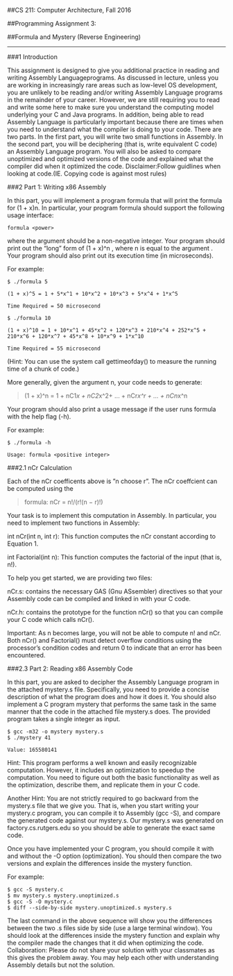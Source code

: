 ##CS 211: Computer Architecture, Fall 2016

##Programming Assignment 3:

##Formula and Mystery (Reverse Engineering)

----

###1 Introduction 

This assignment is designed to give you additional practice in reading and writing Assembly Languageprograms. As discussed in lecture, unless you are working in increasingly rare areas such as low-level OS development, you are unlikely to be reading and/or writing Assembly Language programs in the remainder of your career. However, we are still requiring you to read and write some here to make sure you understand the computing model underlying your C and Java programs. In addition, being able to read Assembly Language is particularly important because there are times when you need to understand what the compiler is doing to your code. There are two parts. In the first part, you will write two small functions in Assembly. In the second part, you will be deciphering (that is, write equivalent C code) an Assembly Language program. You will also be asked to compare unoptimized and optimized versions of the code and explained what the compiler did when it optimized the code. Disclaimer:Follow guidlines when looking at code.(IE. Copying code is against most rules)

###2 Part 1: Writing x86 Assembly

In this part, you will implement a program formula that will print the formula for (1 + x)n. In particular, your program formula should support the following usage interface:
```
formula <power>
```
where the argument <power> should be a non-negative integer. Your program should print out the “long” form of (1 + x)^n , where n is equal to the argument <power>. Your program should also print out its execution time (in microseconds).

For example:
```
$ ./formula 5

(1 + x)^5 = 1 + 5*x^1 + 10*x^2 + 10*x^3 + 5*x^4 + 1*x^5

Time Required = 50 microsecond

$ ./formula 10

(1 + x)^10 = 1 + 10*x^1 + 45*x^2 + 120*x^3 + 210*x^4 + 252*x^5 + 210*x^6 + 120*x^7 + 45*x^8 + 10*x^9 + 1*x^10

Time Required = 55 microsecond
```

(Hint: You can use the system call gettimeofday() to measure the running time of a chunk of code.)

More generally, given the argument n, your code needs to generate:

>(1 + x)^n = 1 + nC1*x + nC2*x^2+ ... + nCr*x^r + ... + nCn*x^n

Your program should also print a usage message if the user runs formula with the help flag (-h).

For example:
```
$ ./formula -h

Usage: formula <positive integer>
```

###2.1 nCr Calculation

Each of the nCr coefficents above is ”n choose r”. The nCr coeffcient can be computed using the

>formula: nCr = n!/(r!(n − r)!)

Your task is to implement this computation in Assembly. In particular, you need to implement two functions in Assembly:

int nCr(int n, int r): This function computes the nCr constant according to Equation 1.

int Factorial(int n): This function computes the factorial of the input (that is, n!).

To help you get started, we are providing two files:

nCr.s: contains the necessary GAS (Gnu ASsembler) directives so that your Assembly code can be compiled and linked in with your C code.

nCr.h: contains the prototype for the function nCr() so that you can compile your C code which calls nCr().

Important: As n becomes large, you will not be able to compute n! and nCr. Both nCr() and Factorial() must detect overflow conditions using the processor’s condition codes and return 0 to indicate that an error has been encountered.

###2.3 Part 2: Reading x86 Assembly Code

In this part, you are asked to decipher the Assembly Language program in the attached mystery.s file. Specifically, you need to provide a concise description of what the program does and how it does it. You should also implement a C program mystery that performs the same task in the same
manner that the code in the attached file mystery.s does.
The provided program takes a single integer as input.
```
$ gcc -m32 -o mystery mystery.s
$ ./mystery 41

Value: 165580141
```

Hint: This program performs a well known and easily recognizable computation. However, it
includes an optimization to speedup the computation. You need to figure out both the basic
functionality as well as the optimization, describe them, and replicate them in your C code.

Another Hint: You are not strictly required to go backward from the mystery.s file that we give
you. That is, when you start writing your mystery.c program, you can compile it to Assembly
(gcc -S), and compare the generated code against our mystery.s. Our mystery.s was generated
on factory.cs.rutgers.edu so you should be able to generate the exact same code.

Once you have implemented your C program, you should compile it with and without the -O option
(optimization). You should then compare the two versions and explain the differences inside the
mystery function.

For example:

```
$ gcc -S mystery.c
$ mv mystery.s mystery.unoptimized.s
$ gcc -S -O mystery.c
$ diff --side-by-side mystery.unoptimized.s mystery.s
```

The last command in the above sequence will show you the differences between the two .s files
side by side (use a large terminal window). You should look at the differences inside the mystery
function and explain why the compiler made the changes that it did when optimizing the code.
Collaboration: Please do not share your solution with your classmates as this gives the problem
away. You may help each other with understanding Assembly details but not the solution.




